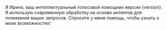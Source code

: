 Я Ирина, ваш интеллектуальный голосовой помощник версии {version}.
Я использую современную обработку на основе интентов для понимания ваших запросов.
Спросите у меня помощь, чтобы узнать о моих возможностях!
